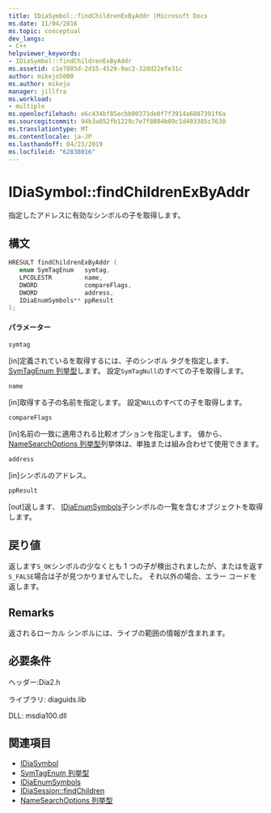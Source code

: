 ```yaml
---
title: IDiaSymbol::findChildrenExByAddr |Microsoft Docs
ms.date: 11/04/2016
ms.topic: conceptual
dev_langs:
- C++
helpviewer_keywords:
- IDiaSymbol::findChildrenExByAddr
ms.assetid: c1e7885d-2d15-4529-9ac2-32dd22efe31c
author: mikejo5000
ms.author: mikejo
manager: jillfra
ms.workload:
- multiple
ms.openlocfilehash: e6c434bf85ecbb00373de0f7f3914a6807391f6a
ms.sourcegitcommit: 94b3a052fb1229c7e7f8804b09c1d403385c7630
ms.translationtype: MT
ms.contentlocale: ja-JP
ms.lasthandoff: 04/23/2019
ms.locfileid: "62838016"
---
```

# <a name="idiasymbolfindchildrenexbyaddr"></a>IDiaSymbol::findChildrenExByAddr
指定したアドレスに有効なシンボルの子を取得します。

## <a name="syntax"></a>構文

```C++
HRESULT findChildrenExByAddr ( 
   enum SymTagEnum   symtag,
   LPCOLESTR         name,
   DWORD             compareFlags,
   DWORD             address,
   IDiaEnumSymbols** ppResult
);
```

#### <a name="parameters"></a>パラメーター
 `symtag`

[in]定義されているを取得するには、子のシンボル タグを指定します、 [SymTagEnum 列挙型](../../debugger/debug-interface-access/symtagenum.md)します。 設定`SymTagNull`のすべての子を取得します。

 `name`

[in]取得する子の名前を指定します。 設定`NULL`のすべての子を取得します。

 `compareFlags`

[in]名前の一致に適用される比較オプションを指定します。 値から、 [NameSearchOptions 列挙型](../../debugger/debug-interface-access/namesearchoptions.md)列挙体は、単独または組み合わせて使用できます。

 `address`

[in]シンボルのアドレス。

 `ppResult`

[out]返します、 [IDiaEnumSymbols](../../debugger/debug-interface-access/idiaenumsymbols.md)子シンボルの一覧を含むオブジェクトを取得します。

## <a name="return-value"></a>戻り値
 返します`S_OK`シンボルの少なくとも 1 つの子が検出されましたが、またはを返す`S_FALSE`場合は子が見つかりませんでした。 それ以外の場合、エラー コードを返します。

## <a name="remarks"></a>Remarks
 返されるローカル シンボルには、ライブの範囲の情報が含まれます。

## <a name="requirements"></a>必要条件
 ヘッダー:Dia2.h

 ライブラリ: diaguids.lib

 DLL: msdia100.dll

## <a name="see-also"></a>関連項目
- [IDiaSymbol](../../debugger/debug-interface-access/idiasymbol.md)
- [SymTagEnum 列挙型](../../debugger/debug-interface-access/symtagenum.md)
- [IDiaEnumSymbols](../../debugger/debug-interface-access/idiaenumsymbols.md)
- [IDiaSession::findChildren](../../debugger/debug-interface-access/idiasession-findchildren.md)
- [NameSearchOptions 列挙型](../../debugger/debug-interface-access/namesearchoptions.md)